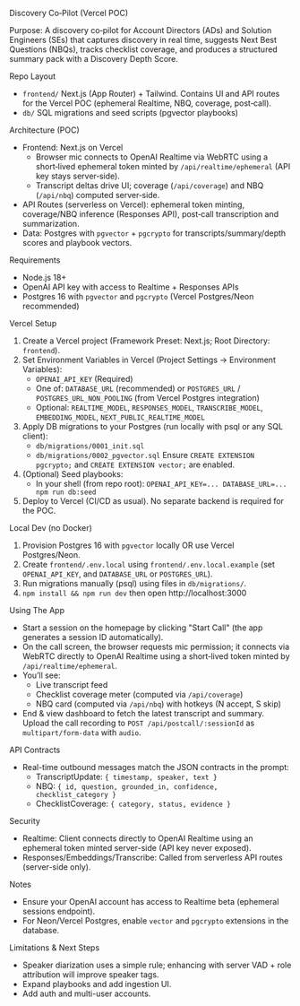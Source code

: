 Discovery Co‑Pilot (Vercel POC)

Purpose: A discovery co‑pilot for Account Directors (ADs) and Solution Engineers (SEs) that captures discovery in real time, suggests Next Best Questions (NBQs), tracks checklist coverage, and produces a structured summary pack with a Discovery Depth Score.

Repo Layout
- `frontend/` Next.js (App Router) + Tailwind. Contains UI and API routes for the Vercel POC (ephemeral Realtime, NBQ, coverage, post‑call).
- `db/` SQL migrations and seed scripts (pgvector playbooks)

Architecture (POC)
- Frontend: Next.js on Vercel
  - Browser mic connects to OpenAI Realtime via WebRTC using a short‑lived ephemeral token minted by `/api/realtime/ephemeral` (API key stays server‑side).
  - Transcript deltas drive UI; coverage (`/api/coverage`) and NBQ (`/api/nbq`) computed server‑side.
- API Routes (serverless on Vercel): ephemeral token minting, coverage/NBQ inference (Responses API), post‑call transcription and summarization.
- Data: Postgres with `pgvector` + `pgcrypto` for transcripts/summary/depth scores and playbook vectors.

Requirements
- Node.js 18+
- OpenAI API key with access to Realtime + Responses APIs
- Postgres 16 with `pgvector` and `pgcrypto` (Vercel Postgres/Neon recommended)

Vercel Setup
1) Create a Vercel project (Framework Preset: Next.js; Root Directory: `frontend`).
2) Set Environment Variables in Vercel (Project Settings → Environment Variables):
   - `OPENAI_API_KEY` (Required)
   - One of: `DATABASE_URL` (recommended) or `POSTGRES_URL` / `POSTGRES_URL_NON_POOLING` (from Vercel Postgres integration)
   - Optional: `REALTIME_MODEL`, `RESPONSES_MODEL`, `TRANSCRIBE_MODEL`, `EMBEDDING_MODEL`, `NEXT_PUBLIC_REALTIME_MODEL`
3) Apply DB migrations to your Postgres (run locally with psql or any SQL client):
   - `db/migrations/0001_init.sql`
   - `db/migrations/0002_pgvector.sql`
   Ensure `CREATE EXTENSION pgcrypto;` and `CREATE EXTENSION vector;` are enabled.
4) (Optional) Seed playbooks:
   - In your shell (from repo root): `OPENAI_API_KEY=... DATABASE_URL=... npm run db:seed`
5) Deploy to Vercel (CI/CD as usual). No separate backend is required for the POC.

Local Dev (no Docker)
1) Provision Postgres 16 with `pgvector` locally OR use Vercel Postgres/Neon.
2) Create `frontend/.env.local` using `frontend/.env.local.example` (set `OPENAI_API_KEY`, and `DATABASE_URL` or `POSTGRES_URL`).
3) Run migrations manually (psql) using files in `db/migrations/`.
4) `npm install && npm run dev` then open http://localhost:3000

Using The App
- Start a session on the homepage by clicking "Start Call" (the app generates a session ID automatically).
- On the call screen, the browser requests mic permission; it connects via WebRTC directly to OpenAI Realtime using a short‑lived token minted by `/api/realtime/ephemeral`.
- You’ll see:
  - Live transcript feed
  - Checklist coverage meter (computed via `/api/coverage`)
  - NBQ card (computed via `/api/nbq`) with hotkeys (N accept, S skip)
- End & view dashboard to fetch the latest transcript and summary. Upload the call recording to `POST /api/postcall/:sessionId` as `multipart/form-data` with `audio`.

API Contracts
- Real-time outbound messages match the JSON contracts in the prompt:
  - TranscriptUpdate: `{ timestamp, speaker, text }`
  - NBQ: `{ id, question, grounded_in, confidence, checklist_category }`
  - ChecklistCoverage: `{ category, status, evidence }`

Security
- Realtime: Client connects directly to OpenAI Realtime using an ephemeral token minted server-side (API key never exposed).
- Responses/Embeddings/Transcribe: Called from serverless API routes (server-side only).

Notes
- Ensure your OpenAI account has access to Realtime beta (ephemeral sessions endpoint).
- For Neon/Vercel Postgres, enable `vector` and `pgcrypto` extensions in the database.

Limitations & Next Steps
- Speaker diarization uses a simple rule; enhancing with server VAD + role attribution will improve speaker tags.
- Expand playbooks and add ingestion UI.
- Add auth and multi-user accounts.
